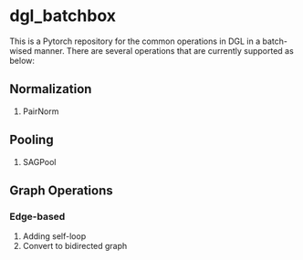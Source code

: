 # dgl_batchbox
This is a Pytorch repository for the common operations in DGL in a batch-wised manner. There are several operations that are currently supported as below:

## Normalization
1. PairNorm

## Pooling
1. SAGPool

## Graph Operations

### Edge-based
1. Adding self-loop
2. Convert to bidirected graph
